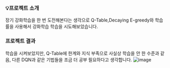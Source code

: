 ### 💡프로젝트 소개
장기 강화학습을 한 번 도전해본다는 생각으로 Q-Table,Decaying E-greedy와 학습률을 사용해서 강화학습 학습을 시도해보았습니다.

### 프로젝트 결과
학습을 시켜보았지만, Q-Table에 한계와 지식 부족으로 사실상 학습을 안 한 수준과 같음, 다른 DQN과 같은 기법들을 조금 더 공부 필요하다고 생각합니다.
![image](https://github.com/songhunhwa/songhunhwa.github.com/assets/100851583/7edf7ca3-5d53-4c6f-afc6-40d782e8c5fe)
